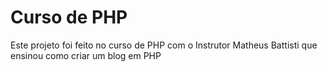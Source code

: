 
# Curso de PHP

Este projeto foi feito no curso de PHP com o Instrutor Matheus Battisti que ensinou como criar um blog em PHP

